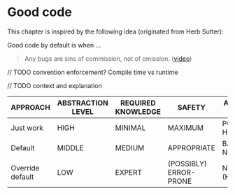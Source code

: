 # Good code

This chapter is inspired by the following idea (originated from Herb Sutter):

Good code by default is when ...

> Any bugs are sins of commission, not of omission.
> ([video](https://www.youtube.com/watch?v=JfmTagWcqoE))


// TODO convention enforcement? Compile time vs runtime


// TODO context and explanation

APPROACH         | ABSTRACTION LEVEL | REQUIRED KNOWLEDGE | SAFETY                 | ADDITIONAL COST 
-----------------|-------------------|--------------------|------------------------|------------------- 
Just work        | HIGH              | MINIMAL            | MAXIMUM                | POSSIBLY HIGH
Default          | MIDDLE            | MEDIUM             | APPROPRIATE            | BARELY NOTICEABLE
Override default | LOW               | EXPERT             | (POSSIBLY) ERROR-PRONE | NONE (HOPEFULLY)
